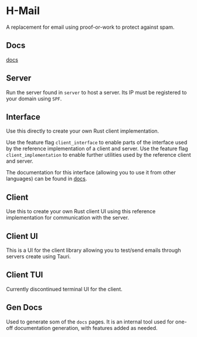 # H-Mail

A replacement for email using proof-or-work to protect against spam.

## Docs
[docs](docs/README.md)

## Server
Run the server found in `server` to host a server. Its IP must be registered to your domain using `SPF`.

## Interface
Use this directly to create your own Rust client implementation. 

Use the feature flag `client_interface` to enable parts of the interface used by the reference implementation of a client and server. Use the feature flag `client_implementation` to enable further utilities used by the reference client and server.

The documentation for this interface (allowing you to use it from other languages) can be found in [docs](docs/README.md).

## Client
Use this to create your own Rust client UI using this reference implementation for communication with the server.

## Client UI
This is a UI for the client library allowing you to test/send emails through servers create using Tauri.

## Client TUI
Currently discontinued terminal UI for the client.

## Gen Docs
Used to generate som of the `docs` pages. It is an internal tool used for one-off documentation generation, with features added as needed.
